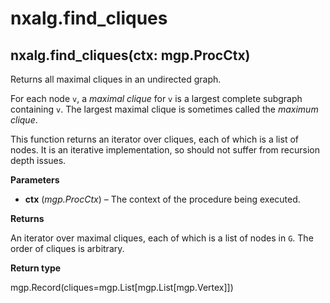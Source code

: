 # nxalg.find\_cliques

## nxalg.find\_cliques\(ctx: mgp.ProcCtx\)

Returns all maximal cliques in an undirected graph.

For each node `v`, a _maximal clique_ for `v` is a largest complete subgraph containing `v`. The largest maximal clique is sometimes called the _maximum clique_.

This function returns an iterator over cliques, each of which is a list of nodes. It is an iterative implementation, so should not suffer from recursion depth issues.

**Parameters**

* **ctx** \(_mgp.ProcCtx_\) – The context of the procedure being executed.

**Returns**

An iterator over maximal cliques, each of which is a list of nodes in `G`. The order of cliques is arbitrary.

**Return type**

mgp.Record\(cliques=mgp.List\[mgp.List\[mgp.Vertex\]\]\)

